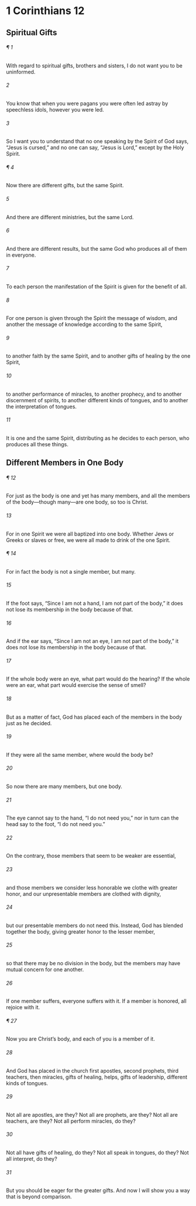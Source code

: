 # 1 Corinthians 12
## Spiritual Gifts
###### ¶ 1
With regard to spiritual gifts, brothers and sisters, I do not want you to be uninformed.
###### 2
You know that when you were pagans you were often led astray by speechless idols, however you were led.
###### 3
So I want you to understand that no one speaking by the Spirit of God says, “Jesus is cursed,” and no one can say, “Jesus is Lord,” except by the Holy Spirit.
###### ¶ 4
Now there are different gifts, but the same Spirit.
###### 5
And there are different ministries, but the same Lord.
###### 6
And there are different results, but the same God who produces all of them in everyone.
###### 7
To each person the manifestation of the Spirit is given for the benefit of all.
###### 8
For one person is given through the Spirit the message of wisdom, and another the message of knowledge according to the same Spirit,
###### 9
to another faith by the same Spirit, and to another gifts of healing by the one Spirit,
###### 10
to another performance of miracles, to another prophecy, and to another discernment of spirits, to another different kinds of tongues, and to another the interpretation of tongues.
###### 11
It is one and the same Spirit, distributing as he decides to each person, who produces all these things.
## Different Members in One Body
###### ¶ 12
For just as the body is one and yet has many members, and all the members of the body—though many—are one body, so too is Christ.
###### 13
For in one Spirit we were all baptized into one body. Whether Jews or Greeks or slaves or free, we were all made to drink of the one Spirit.
###### ¶ 14
For in fact the body is not a single member, but many.
###### 15
If the foot says, “Since I am not a hand, I am not part of the body,” it does not lose its membership in the body because of that.
###### 16
And if the ear says, “Since I am not an eye, I am not part of the body,” it does not lose its membership in the body because of that.
###### 17
If the whole body were an eye, what part would do the hearing? If the whole were an ear, what part would exercise the sense of smell?
###### 18
But as a matter of fact, God has placed each of the members in the body just as he decided.
###### 19
If they were all the same member, where would the body be?
###### 20
So now there are many members, but one body.
###### 21
The eye cannot say to the hand, “I do not need you,” nor in turn can the head say to the foot, “I do not need you.”
###### 22
On the contrary, those members that seem to be weaker are essential,
###### 23
and those members we consider less honorable we clothe with greater honor, and our unpresentable members are clothed with dignity,
###### 24
but our presentable members do not need this. Instead, God has blended together the body, giving greater honor to the lesser member,
###### 25
so that there may be no division in the body, but the members may have mutual concern for one another.
###### 26
If one member suffers, everyone suffers with it. If a member is honored, all rejoice with it.
###### ¶ 27
Now you are Christ’s body, and each of you is a member of it.
###### 28
And God has placed in the church first apostles, second prophets, third teachers, then miracles, gifts of healing, helps, gifts of leadership, different kinds of tongues.
###### 29
Not all are apostles, are they? Not all are prophets, are they? Not all are teachers, are they? Not all perform miracles, do they?
###### 30
Not all have gifts of healing, do they? Not all speak in tongues, do they? Not all interpret, do they?
###### 31
But you should be eager for the greater gifts.
And now I will show you a way that is beyond comparison.
